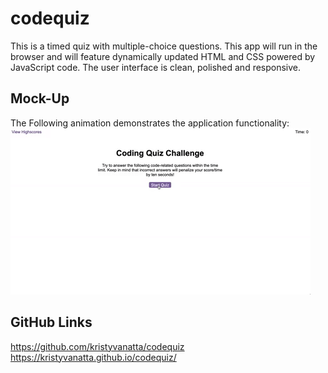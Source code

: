 # codequiz
This is a timed quiz with multiple-choice questions. This app will run in the browser and will feature dynamically updated HTML and CSS powered by JavaScript code. The user interface is clean, polished and responsive. 

## Mock-Up

The Following animation demonstrates the application functionality:
![A user clicks through an interactive coding quiz, then enters initials to save the high score before resetting and starting over.](assets\images\quizdemo.gif)

## GitHub Links
https://github.com/kristyvanatta/codequiz
https://kristyvanatta.github.io/codequiz/